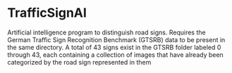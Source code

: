 # TrafficSignAI
Artificial intelligence program to distinguish road signs.
Requires the German Traffic Sign Recognition Benchmark (GTSRB) data to be present in the same directory. A total of 43 signs exist in the GTSRB folder labeled 0 through 43, each containing a collection of images that have already been categorized by the road sign represented in them
